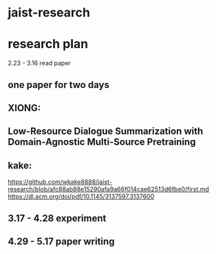 # jaist-research
research plan
=======
2.23 - 3.16 read paper

one paper for two days
------------
XIONG:
------
Low-Resource Dialogue Summarization with Domain-Agnostic Multi-Source Pretraining
------


kake:
-----
https://github.com/wkake8888/jaist-research/blob/afc88ab88e15290afa9a66f014cae62513d6fbe0/first.md
https://dl.acm.org/doi/pdf/10.1145/3137597.3137600

3.17 - 4.28 experiment
------------------

4.29 - 5.17 paper writing
-------------------------

